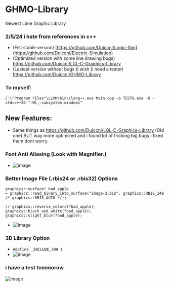 # GHMO-Library
Newest Lime Graphic Library

### 2/5/24 i hate from references in c++

* (Fist stable version) [https://github.com/Duiccni/Logic-Sim](https://github.com/Duiccni/Electric-Simulation)
* (Optimized version with some line drawing bugs) https://github.com/Duiccni/LGL-C-Graphics-Library
* (Lastest version without bugs (i wish (i need a tester) https://github.com/Duiccni/GHMO-Library

### To myself:
```C:\"Program Files"\LLVM\bin\clang++.exe Main.cpp -o TEST0.exe -O -std=c++20 "-Wl,-subsystem:windows"```

## New Features:

* Same things as https://github.com/Duiccni/LGL-C-Graphics-Library (Old one) BUT way more optimized and i found lot of fricking big bugs i fixed them dont worry.

### Font Anti Aliasing (Look with Magnifier.)
* ![image](https://github.com/Duiccni/GHMO-Library/assets/143947543/150fc1fb-9eb3-43a1-a077-e29b3533826f)

### Better Image File (.rbis24 or .rbis32) Options
```
graphics::surface* bad_apple
= graphics::read_binary_into_surface("image-2.bin", graphics::RBIS_24B /* graphics::RBIS_AUTO */);

// graphics::reverse_colors(*bad_apple);
graphics::black_and_white(*bad_apple);
graphics::slight_blur(*bad_apple);
```
* ![image](https://github.com/Duiccni/GHMO-Library/assets/143947543/8a4f5827-d164-4476-b04a-d0a591c96e51)

### 3D Library Option
* ``` #define _INCLUDE_3DH 1 ```
* ![image](https://github.com/Duiccni/GHMO-Library/assets/143947543/5529bb49-6c35-426a-aad2-c19b6c222bd9)

### i have a test tommorow
![image](https://github.com/Duiccni/GHMO-Library/assets/143947543/9e9f523d-8403-4688-aba4-9b3e381de608)
